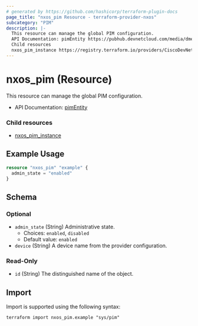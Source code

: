 ```yaml
---
# generated by https://github.com/hashicorp/terraform-plugin-docs
page_title: "nxos_pim Resource - terraform-provider-nxos"
subcategory: "PIM"
description: |-
  This resource can manage the global PIM configuration.
  API Documentation: pimEntity https://pubhub.devnetcloud.com/media/dme-docs-10-2-2/docs/Layer%203/pim:Entity/
  Child resources
  nxos_pim_instance https://registry.terraform.io/providers/CiscoDevNet/nxos/latest/docs/resources/pim_instance
---
```


# nxos_pim (Resource)

This resource can manage the global PIM configuration.

- API Documentation: [pimEntity](https://pubhub.devnetcloud.com/media/dme-docs-10-2-2/docs/Layer%203/pim:Entity/)

### Child resources

- [nxos_pim_instance](https://registry.terraform.io/providers/CiscoDevNet/nxos/latest/docs/resources/pim_instance)

## Example Usage

```terraform
resource "nxos_pim" "example" {
  admin_state = "enabled"
}
```

<!-- schema generated by tfplugindocs -->
## Schema

### Optional

- `admin_state` (String) Administrative state.
  - Choices: `enabled`, `disabled`
  - Default value: `enabled`
- `device` (String) A device name from the provider configuration.

### Read-Only

- `id` (String) The distinguished name of the object.

## Import

Import is supported using the following syntax:

```shell
terraform import nxos_pim.example "sys/pim"
```
